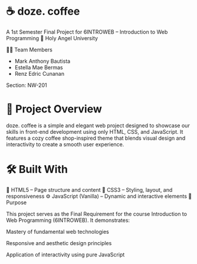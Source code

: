 # ☕ doze. coffee

A 1st Semester Final Project for 6INTROWEB – Introduction to Web Programming
📍 Holy Angel University

👩‍💻 Team Members

- Mark Anthony Bautista
- Estella Mae Bermas
- Renz Edric Cunanan

Section: NW-201

# 📘 Project Overview

doze. coffee is a simple and elegant web project designed to showcase our skills in front-end development using only HTML, CSS, and JavaScript.
It features a cozy coffee shop-inspired theme that blends visual design and interactivity to create a smooth user experience.

# 🛠️ Built With

🧱 HTML5 – Page structure and content
🎨 CSS3 – Styling, layout, and responsiveness
⚙️ JavaScript (Vanilla) – Dynamic and interactive elements
🎯 Purpose

This project serves as the Final Requirement for the course Introduction to Web Programming (6INTROWEB).
It demonstrates:

Mastery of fundamental web technologies

Responsive and aesthetic design principles

Application of interactivity using pure JavaScript
